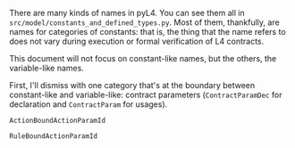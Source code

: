 

There are many kinds of names in pyL4. You can see them all in `src/model/constants_and_defined_types.py`. Most of them, thankfully, are names for categories of constants: that is, the thing that the name refers to does not vary during execution or formal verification of L4 contracts.

This document will not focus on constant-like names, but the others, the variable-like names.

First, I'll dismiss with one category that's at the boundary between constant-like and variable-like: contract parameters (`ContractParamDec` for declaration and `ContractParam` for usages).

`ActionBoundActionParamId`

`RuleBoundActionParamId`

